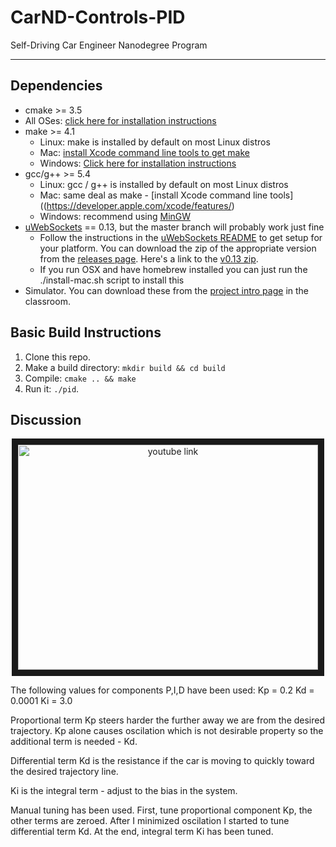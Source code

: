 # CarND-Controls-PID
Self-Driving Car Engineer Nanodegree Program

---


## Dependencies

* cmake >= 3.5
 * All OSes: [click here for installation instructions](https://cmake.org/install/)
* make >= 4.1
  * Linux: make is installed by default on most Linux distros
  * Mac: [install Xcode command line tools to get make](https://developer.apple.com/xcode/features/)
  * Windows: [Click here for installation instructions](http://gnuwin32.sourceforge.net/packages/make.htm)
* gcc/g++ >= 5.4
  * Linux: gcc / g++ is installed by default on most Linux distros
  * Mac: same deal as make - [install Xcode command line tools]((https://developer.apple.com/xcode/features/)
  * Windows: recommend using [MinGW](http://www.mingw.org/)
* [uWebSockets](https://github.com/uWebSockets/uWebSockets) == 0.13, but the master branch will probably work just fine
  * Follow the instructions in the [uWebSockets README](https://github.com/uWebSockets/uWebSockets/blob/master/README.md) to get setup for your platform. You can download the zip of the appropriate version from the [releases page](https://github.com/uWebSockets/uWebSockets/releases). Here's a link to the [v0.13 zip](https://github.com/uWebSockets/uWebSockets/archive/v0.13.0.zip).
  * If you run OSX and have homebrew installed you can just run the ./install-mac.sh script to install this
* Simulator. You can download these from the [project intro page](https://github.com/udacity/CarND-PID-Control-Project/releases) in the classroom.

## Basic Build Instructions

1. Clone this repo.
2. Make a build directory: `mkdir build && cd build`
3. Compile: `cmake .. && make`
4. Run it: `./pid`. 

## Discussion

<div align="center">
<a href="https://youtu.be/FLqpYUd19uI" target="_blank"><img src="http://img.youtube.com/vi/FLqpYUd19uI/0.jpg"
alt="youtube link" width="480" height="360" border="10" /></a>
</div>

The following values for components P,I,D have been used:
 Kp = 0.2
 Kd = 0.0001
 Ki = 3.0

Proportional term Kp steers harder the further away we are from the desired trajectory.
Kp alone causes oscilation which is not desirable property so the additional term is needed - Kd.

Differential term Kd is the resistance if the car is moving to quickly toward the desired trajectory line.

Ki is the integral term - adjust to the bias in the system.

Manual tuning has been used. First, tune proportional component Kp, the other terms are zeroed.
After I minimized oscilation I started to tune differential term Kd. At the end, integral term Ki has been
tuned.
